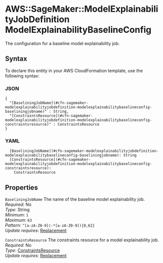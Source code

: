 # AWS::SageMaker::ModelExplainabilityJobDefinition ModelExplainabilityBaselineConfig<a name="aws-properties-sagemaker-modelexplainabilityjobdefinition-modelexplainabilitybaselineconfig"></a>

The configuration for a baseline model explainability job\.

## Syntax<a name="aws-properties-sagemaker-modelexplainabilityjobdefinition-modelexplainabilitybaselineconfig-syntax"></a>

To declare this entity in your AWS CloudFormation template, use the following syntax:

### JSON<a name="aws-properties-sagemaker-modelexplainabilityjobdefinition-modelexplainabilitybaselineconfig-syntax.json"></a>

```
{
  "[BaseliningJobName](#cfn-sagemaker-modelexplainabilityjobdefinition-modelexplainabilitybaselineconfig-baseliningjobname)" : String,
  "[ConstraintsResource](#cfn-sagemaker-modelexplainabilityjobdefinition-modelexplainabilitybaselineconfig-constraintsresource)" : ConstraintsResource
}
```

### YAML<a name="aws-properties-sagemaker-modelexplainabilityjobdefinition-modelexplainabilitybaselineconfig-syntax.yaml"></a>

```
  [BaseliningJobName](#cfn-sagemaker-modelexplainabilityjobdefinition-modelexplainabilitybaselineconfig-baseliningjobname): String
  [ConstraintsResource](#cfn-sagemaker-modelexplainabilityjobdefinition-modelexplainabilitybaselineconfig-constraintsresource):
    ConstraintsResource
```

## Properties<a name="aws-properties-sagemaker-modelexplainabilityjobdefinition-modelexplainabilitybaselineconfig-properties"></a>

`BaseliningJobName` <a name="cfn-sagemaker-modelexplainabilityjobdefinition-modelexplainabilitybaselineconfig-baseliningjobname"></a>
The name of the baseline model explainability job\.  
_Required_: No  
_Type_: String  
_Minimum_: `1`  
_Maximum_: `63`  
_Pattern_: `^[a-zA-Z0-9](-*[a-zA-Z0-9]){0,62}`  
_Update requires_: [Replacement](https://docs.aws.amazon.com/AWSCloudFormation/latest/UserGuide/using-cfn-updating-stacks-update-behaviors.html#update-replacement)

`ConstraintsResource` <a name="cfn-sagemaker-modelexplainabilityjobdefinition-modelexplainabilitybaselineconfig-constraintsresource"></a>
The constraints resource for a model explainability job\.  
_Required_: No  
_Type_: [ConstraintsResource](aws-properties-sagemaker-modelexplainabilityjobdefinition-constraintsresource.md)  
_Update requires_: [Replacement](https://docs.aws.amazon.com/AWSCloudFormation/latest/UserGuide/using-cfn-updating-stacks-update-behaviors.html#update-replacement)
